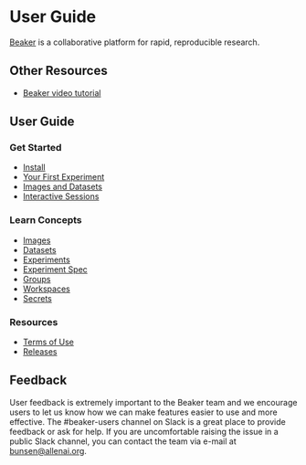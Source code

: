 # User Guide

[Beaker](https://beaker.org) is a collaborative platform for
rapid, reproducible research.

## Other Resources

* [Beaker video tutorial](https://drive.google.com/file/d/1x5YnFcty-L7KKrFbLtIR8ZkA9mGvxiqz/view)

## User Guide

### Get Started

* [Install](/docs/start/install.md)
* [Your First Experiment](/docs/start/experiment.md)
* [Images and Datasets](/docs/start/image.md)
* [Interactive Sessions](/docs/start/interactive.md)

### Learn Concepts

* [Images](/docs/concept/images.md)
* [Datasets](/docs/concept/datasets.md)
* [Experiments](/docs/concept/experiments.md)
* [Experiment Spec](/docs/concept/experiments.md#spec-format)
* [Groups](/docs/concept/groups.md)
* [Workspaces](/docs/concept/workspaces.md)
* [Secrets](/docs/concept/secrets.md)

### Resources

* [Terms of Use](https://beaker.org/tos)
* [Releases](https://github.com/allenai/beaker/releases)

## Feedback

User feedback is extremely important to the Beaker team and we encourage users to let us know how we can make features easier to use and more effective. The #beaker-users channel on Slack is a great place to provide feedback or ask for help. If you are uncomfortable raising the issue in a public Slack channel, you can contact the team via e-mail at bunsen@allenai.org.
